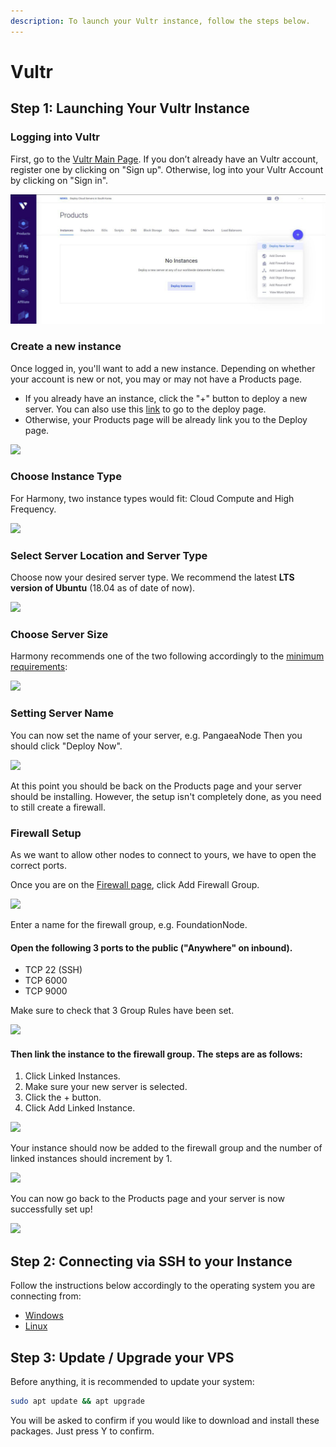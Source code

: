 ```yaml
---
description: To launch your Vultr instance, follow the steps below.
---
```


# Vultr

## **Step 1: Launching Your Vultr Instance** <a href="#step-1-launching-your-vultr-instance" id="step-1-launching-your-vultr-instance"></a>

### Logging into Vultr <a href="#logging-into-vultr" id="logging-into-vultr"></a>

​First, go to the [Vultr Main Page](https://www.vultr.com). If you don’t already have an Vultr account, register one by clicking on "Sign up". Otherwise, log into your Vultr Account by clicking on "Sign in".

![](<../../../../.gitbook/assets/image (134).png>)

### Create a new instance <a href="#create-a-new-instance" id="create-a-new-instance"></a>

Once logged in, you'll want to add a new instance. Depending on whether your account is new or not, you may or may not have a Products page.

* If you already have an instance, click the "+" button to deploy a new server. You can also use this [link](https://my.vultr.com/deploy/) to go to the deploy page.
* Otherwise, your Products page will be already link you to the Deploy page.

![](https://blobs.gitbook.com/assets%2F-LlDqlxK8e45wuh1WH4h%2F-LmLNRdAg8YfuFxXiQq0%2F-LmM3X7d52fBZllcOPFd%2Fbrave\_ijOE8hiNrv.png?alt=media\&token=aca0bd2c-20ac-4169-ac10-63adf2a9bae4)

### Choose Instance Type <a href="#choose-instance-type" id="choose-instance-type"></a>

For Harmony, two instance types would fit: Cloud Compute and High Frequency.

![](https://blobs.gitbook.com/assets%2F-LlDqlxK8e45wuh1WH4h%2F-LlJ1k4k3MsK7srbkEEP%2F-LlJ4bAtQ7yHCVwEtO5d%2Fimage.png?alt=media\&token=e05f2088-96f4-4e5d-9d8f-bb834f7d7857)

### Select Server Location and Server Type <a href="#select-server-location-and-server-type" id="select-server-location-and-server-type"></a>

Choose now your desired server type. We recommend the latest **LTS version of Ubuntu** (18.04 as of date of now).

![](https://blobs.gitbook.com/assets%2F-LlDqlxK8e45wuh1WH4h%2F-LlxvSktdLiGcUCOJpxp%2F-Lly3uMNT60Id55f1x7K%2Fbrave\_qvMA6y4YCr.png?alt=media\&token=bc26c01f-1a11-49bd-8fe5-638f46feee6a)

### Choose Server Size <a href="#choose-server-size" id="choose-server-size"></a>

Harmony recommends one of the two following accordingly to the [minimum requirements](https://docs.harmony.one/home/validators/cloud-setup/minimum-requirements):

![](https://blobs.gitbook.com/assets%2F-LlDqlxK8e45wuh1WH4h%2F-LlxvSktdLiGcUCOJpxp%2F-LlxzVtdrbyY8vr6IsO8%2Fbrave\_jSr54JprOg.png?alt=media\&token=99b042ec-7a94-4508-b130-cda76553a737)

### Setting Server Name <a href="#setting-server-name" id="setting-server-name"></a>

You can now set the name of your server, e.g. PangaeaNode Then you should click "Deploy Now".

![](https://blobs.gitbook.com/assets%2F-LlDqlxK8e45wuh1WH4h%2F-LmLNRdAg8YfuFxXiQq0%2F-LmLOsTYFmwEN458cYNp%2FGsdkLBmR24.png?alt=media\&token=0b2e774c-5132-4fbc-ba50-d2359830a844)

At this point you should be back on the Products page and your server should be installing. However, the setup isn't completely done, as you need to still create a firewall.

### Firewall Setup <a href="#firewall-setup" id="firewall-setup"></a>

As we want to allow other nodes to connect to yours, we have to open the correct ports.

Once you are on the [Firewall page](https://my.vultr.com/firewall/), click Add Firewall Group.

![](../../../../.gitbook/assets/firewall\_group.png)

Enter a name for the firewall group, e.g. FoundationNode.

#### Open the following 3 ports to the public ("Anywhere" on inbound). <a href="#open-the-following-5-ports-to-the-public-anywhere-on-inbound" id="open-the-following-5-ports-to-the-public-anywhere-on-inbound"></a>

* TCP 22 (SSH)
* TCP 6000
* TCP 9000

Make sure to check that 3 Group Rules have been set.

![](../../../../.gitbook/assets/rules\_vultr\_firewall.jpg)

#### Then link the instance to the firewall group. The steps are as follows: <a href="#then-link-the-instance-to-the-firewall-group-the-steps-are-as-follows" id="then-link-the-instance-to-the-firewall-group-the-steps-are-as-follows"></a>

1. Click Linked Instances.
2. Make sure your new server is selected.
3. Click the + button.
4. Click Add Linked Instance.

![](../../../../.gitbook/assets/manage\_firewall\_group.jpg)

Your instance should now be added to the firewall group and the number of linked instances should increment by 1.

![](../../../../.gitbook/assets/vultr\_linked\_instances.jpg)

You can now go back to the Products page and your server is now successfully set up!

![](../../../../.gitbook/assets/products\_page.png)

## **Step 2: Connecting via SSH to your Instance** <a href="#step-2-connecting-to-your-vultr-node" id="step-2-connecting-to-your-vultr-node"></a>

Follow the instructions below accordingly to the operating system you are connecting from:

* [Windows](https://www.vultr.com/docs/connecting-to-your-server-with-ssh-via-putty-on-windows)
* [Linux](https://www.vultr.com/docs/how-to-access-your-vultr-vps#SSH\_\_Linux\_)

## Step 3: Update / Upgrade your VPS

Before anything, it is recommended to update your system:

```bash
sudo apt update && apt upgrade
```

You will be asked to confirm if you would like to download and install these packages. Just press Y to confirm.
